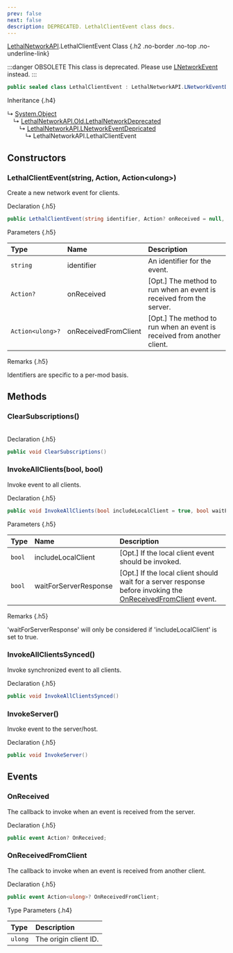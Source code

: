 ```yaml
---
prev: false
next: false
description: DEPRECATED. LethalClientEvent class docs.
---
```


[LethalNetworkAPI](/api/LethalNetworkAPI).LethalClientEvent Class {.h2 .no-border .no-top .no-underline-link}

:::danger OBSOLETE
This class is deprecated. Please use [LNetworkEvent](/api/LethalNetworkAPI.LNetworkEvent) instead.
:::

```csharp
public sealed class LethalClientEvent : LethalNetworkAPI.LNetworkEventDepricated
```

Inheritance {.h4}

&rdsh; [System.Object](https://docs.microsoft.com/en-us/dotnet/api/System.Object)
<br>&emsp;&rdsh; [LethalNetworkAPI.Old.LethalNetworkDeprecated](/api/deprecated/LethalNetworkAPI.Old.LethalNetworkDeprecated)
<br>&emsp;&emsp;&rdsh; [LethalNetworkAPI.LNetworkEventDepricated](/api/deprecated/LethalNetworkAPI.LNetworkEventDepricated)
<br>&emsp;&emsp;&emsp;&rdsh; LethalNetworkAPI.LethalClientEvent

## Constructors

### LethalClientEvent(string, Action, Action&lt;ulong&gt;) <Badge type="danger" text="DEPRECATED" />
Create a new network event for clients.

Declaration {.h5}

```csharp
public LethalClientEvent(string identifier, Action? onReceived = null, Action<ulong>? onReceivedFromClient = null)
```

Parameters {.h5}

| Type             | Name                 | Description                                                             |
|:-----------------|:---------------------|:------------------------------------------------------------------------|
| `string`         | identifier           | An identifier for the event.                                            |
| `Action?`        | onReceived           | [Opt.] The method to run when an event is received from the server.     | 
| `Action<ulong>?` | onReceivedFromClient | [Opt.] The method to run when an event is received from another client. | 

Remarks {.h5}

Identifiers are specific to a per-mod basis.

## Methods

### ClearSubscriptions() <Badge type="danger" text="DEPRECATED" />

<br>Declaration {.h5}

```csharp
public void ClearSubscriptions()
```

### InvokeAllClients(bool, bool) <Badge type="danger" text="DEPRECATED" />
Invoke event to all clients.

Declaration {.h5}

```csharp
public void InvokeAllClients(bool includeLocalClient = true, bool waitForServerResponse = false)
```

Parameters {.h5}

| Type     | Name                  | Description                                                                                                                           |
|:---------|:----------------------|:--------------------------------------------------------------------------------------------------------------------------------------|
| `bool`   | includeLocalClient    | [Opt.] If the local client event should be invoked.                                                                                   | 
| `bool`   | waitForServerResponse | [Opt.] If the local client should wait for a server response before invoking the [OnReceivedFromClient](#onreceivedfromclient) event. | 

Remarks {.h5}

'waitForServerResponse' will only be considered if 'includeLocalClient' is set to true.

### InvokeAllClientsSynced() <Badge type="danger" text="DEPRECATED" />
Invoke synchronized event to all clients.

Declaration {.h5}

```csharp
public void InvokeAllClientsSynced()
```

### InvokeServer() <Badge type="danger" text="DEPRECATED" />
Invoke event to the server/host.

Declaration {.h5}

```csharp
public void InvokeServer()
```

## Events

### OnReceived <Badge type="danger" text="DEPRECATED" />
The callback to invoke when an event is received from the server.

Declaration {.h5}

```csharp
public event Action? OnReceived;
```

### OnReceivedFromClient <Badge type="danger" text="DEPRECATED" />
The callback to invoke when an event is received from another client.

Declaration {.h5}

```csharp
public event Action<ulong>? OnReceivedFromClient;
```

Type Parameters {.h4}

| Type    | Description           |
|:--------|:----------------------|
| `ulong` | The origin client ID. |
